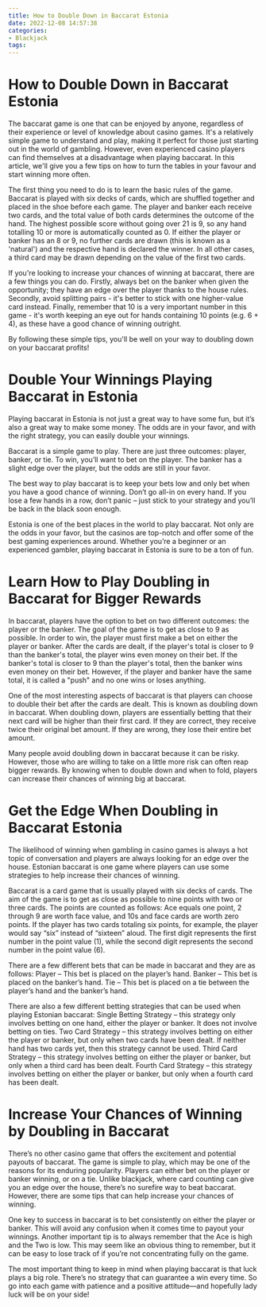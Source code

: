 ```yaml
---
title: How to Double Down in Baccarat Estonia
date: 2022-12-08 14:57:38
categories:
- Blackjack
tags:
---
```



#  How to Double Down in Baccarat Estonia

The baccarat game is one that can be enjoyed by anyone, regardless of their experience or level of knowledge about casino games. It's a relatively simple game to understand and play, making it perfect for those just starting out in the world of gambling. However, even experienced casino players can find themselves at a disadvantage when playing baccarat. In this article, we'll give you a few tips on how to turn the tables in your favour and start winning more often.

The first thing you need to do is to learn the basic rules of the game. Baccarat is played with six decks of cards, which are shuffled together and placed in the shoe before each game. The player and banker each receive two cards, and the total value of both cards determines the outcome of the hand. The highest possible score without going over 21 is 9, so any hand totalling 10 or more is automatically counted as 0. If either the player or banker has an 8 or 9, no further cards are drawn (this is known as a 'natural') and the respective hand is declared the winner. In all other cases, a third card may be drawn depending on the value of the first two cards.

If you're looking to increase your chances of winning at baccarat, there are a few things you can do. Firstly, always bet on the banker when given the opportunity; they have an edge over the player thanks to the house rules. Secondly, avoid splitting pairs - it's better to stick with one higher-value card instead. Finally, remember that 10 is a very important number in this game - it's worth keeping an eye out for hands containing 10 points (e.g. 6 + 4), as these have a good chance of winning outright.

By following these simple tips, you'll be well on your way to doubling down on your baccarat profits!

#  Double Your Winnings Playing Baccarat in Estonia

Playing baccarat in Estonia is not just a great way to have some fun, but it’s also a great way to make some money. The odds are in your favor, and with the right strategy, you can easily double your winnings.

Baccarat is a simple game to play. There are just three outcomes: player, banker, or tie. To win, you’ll want to bet on the player. The banker has a slight edge over the player, but the odds are still in your favor.

The best way to play baccarat is to keep your bets low and only bet when you have a good chance of winning. Don’t go all-in on every hand. If you lose a few hands in a row, don’t panic – just stick to your strategy and you’ll be back in the black soon enough.

Estonia is one of the best places in the world to play baccarat. Not only are the odds in your favor, but the casinos are top-notch and offer some of the best gaming experiences around. Whether you’re a beginner or an experienced gambler, playing baccarat in Estonia is sure to be a ton of fun.

#  Learn How to Play Doubling in Baccarat for Bigger Rewards

In baccarat, players have the option to bet on two different outcomes: the player or the banker. The goal of the game is to get as close to 9 as possible. In order to win, the player must first make a bet on either the player or banker. After the cards are dealt, if the player's total is closer to 9 than the banker's total, the player wins even money on their bet. If the banker's total is closer to 9 than the player's total, then the banker wins even money on their bet. However, if the player and banker have the same total, it is called a "push" and no one wins or loses anything.

One of the most interesting aspects of baccarat is that players can choose to double their bet after the cards are dealt. This is known as doubling down in baccarat. When doubling down, players are essentially betting that their next card will be higher than their first card. If they are correct, they receive twice their original bet amount. If they are wrong, they lose their entire bet amount.

Many people avoid doubling down in baccarat because it can be risky. However, those who are willing to take on a little more risk can often reap bigger rewards. By knowing when to double down and when to fold, players can increase their chances of winning big at baccarat.

#  Get the Edge When Doubling in Baccarat Estonia 

The likelihood of winning when gambling in casino games is always a hot topic of conversation and players are always looking for an edge over the house. Estonian baccarat is one game where players can use some strategies to help increase their chances of winning. 

Baccarat is a card game that is usually played with six decks of cards. The aim of the game is to get as close as possible to nine points with two or three cards. The points are counted as follows: Ace equals one point, 2 through 9 are worth face value, and 10s and face cards are worth zero points. If the player has two cards totaling six points, for example, the player would say “six” instead of “sixteen” aloud. The first digit represents the first number in the point value (1), while the second digit represents the second number in the point value (6). 

There are a few different bets that can be made in baccarat and they are as follows: 
Player – This bet is placed on the player’s hand. Banker – This bet is placed on the banker’s hand. Tie – This bet is placed on a tie between the player’s hand and the banker’s hand. 

There are also a few different betting strategies that can be used when playing Estonian baccarat: 
Single Betting Strategy – this strategy only involves betting on one hand, either the player or banker. It does not involve betting on ties. 
Two Card Strategy – this strategy involves betting on either the player or banker, but only when two cards have been dealt. If neither hand has two cards yet, then this strategy cannot be used. 
Third Card Strategy – this strategy involves betting on either the player or banker, but only when a third card has been dealt. 
Fourth Card Strategy – this strategy involves betting on either the player or banker, but only when a fourth card has been dealt.

#  Increase Your Chances of Winning by Doubling in Baccarat

There’s no other casino game that offers the excitement and potential payouts of baccarat. The game is simple to play, which may be one of the reasons for its enduring popularity. Players can either bet on the player or banker winning, or on a tie. Unlike blackjack, where card counting can give you an edge over the house, there’s no surefire way to beat baccarat. However, there are some tips that can help increase your chances of winning.

One key to success in baccarat is to bet consistently on either the player or banker. This will avoid any confusion when it comes time to payout your winnings. Another important tip is to always remember that the Ace is high and the Two is low. This may seem like an obvious thing to remember, but it can be easy to lose track of if you’re not concentrating fully on the game.

The most important thing to keep in mind when playing baccarat is that luck plays a big role. There’s no strategy that can guarantee a win every time. So go into each game with patience and a positive attitude—and hopefully lady luck will be on your side!